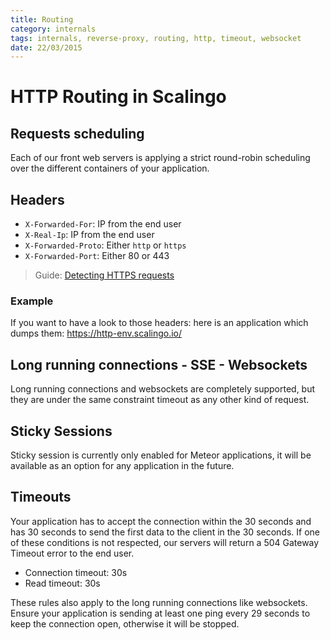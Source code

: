 ```yaml
---
title: Routing
category: internals
tags: internals, reverse-proxy, routing, http, timeout, websocket
date: 22/03/2015
---
```


# HTTP Routing in Scalingo

## Requests scheduling

Each of our front web servers is applying a strict round-robin scheduling over the different
containers of your application.

## Headers

* `X-Forwarded-For`: IP from the end user
* `X-Real-Ip`: IP from the end user
* `X-Forwarded-Proto`: Either `http` or `https`
* `X-Forwarded-Port`: Either 80 or 443

<blockquote class="info">
  Guide: <a href="/internals/detecting-https-requests.html">Detecting HTTPS requests</a>
</blockquote>

### Example

If you want to have a look to those headers: here is an application which dumps
them: https://http-env.scalingo.io/

## Long running connections - SSE - Websockets

Long running connections and websockets are completely supported, but they are under
the same constraint timeout as any other kind of request.

## Sticky Sessions

Sticky session is currently only enabled for Meteor applications, it will be
available as an option for any application in the future.

## Timeouts

Your application has to accept the connection within the 30 seconds and has 30
seconds to send the first data to the client in the 30 seconds. If one of these
conditions is not respected, our servers will return a 504 Gateway Timeout
error to the end user.

* Connection timeout: 30s
* Read timeout: 30s

These rules also apply to the long running connections like websockets. Ensure
your application is sending at least one ping every 29 seconds to keep the connection
open, otherwise it will be stopped. 
